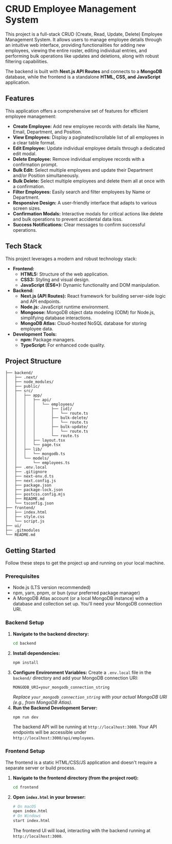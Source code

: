 # CRUD Employee Management System

This project is a full-stack CRUD (Create, Read, Update, Delete) Employee Management System. It allows users to manage employee details through an intuitive web interface, providing functionalities for adding new employees, viewing the entire roster, editing individual entries, and performing bulk operations like updates and deletions, along with robust filtering capabilities.  

The backend is built with **Next.js API Routes** and connects to a **MongoDB** database, while the frontend is a standalone **HTML, CSS, and JavaScript** application.

## Features

This application offers a comprehensive set of features for efficient employee management:

* **Create Employee:** Add new employee records with details like Name, Email, Department, and Position.
* **View Employees:** Display a paginated/scrollable list of all employees in a clear table format.
* **Edit Employee:** Update individual employee details through a dedicated edit modal.
* **Delete Employee:** Remove individual employee records with a confirmation prompt.
* **Bulk Edit:** Select multiple employees and update their Department and/or Position simultaneously.
* **Bulk Delete:** Select multiple employees and delete them all at once with a confirmation.
* **Filter Employees:** Easily search and filter employees by Name or Department.
* **Responsive Design:** A user-friendly interface that adapts to various screen sizes.
* **Confirmation Modals:** Interactive modals for critical actions like delete and bulk operations to prevent accidental data loss.
* **Success Notifications:** Clear messages to confirm successful operations.

## Tech Stack

This project leverages a modern and robust technology stack:

* **Frontend:**
    * **HTML5:** Structure of the web application.
    * **CSS3:** Styling and visual design.
    * **JavaScript (ES6+):** Dynamic functionality and DOM manipulation.
* **Backend:**
    * **Next.js (API Routes):** React framework for building server-side logic and API endpoints.
    * **Node.js:** JavaScript runtime environment.
    * **Mongoose:** MongoDB object data modeling (ODM) for Node.js, simplifying database interactions.
    * **MongoDB Atlas:** Cloud-hosted NoSQL database for storing employee data.
* **Development Tools:**
    * **npm:** Package managers.
    * **TypeScript:** For enhanced code quality.

## Project Structure

```
├── backend/
│   ├── .next/
│   ├── node_modules/
│   ├── public/
│   ├── src/
│   │   ├── app/
│   │   │   ├── api/
│   │   │   │   └── employees/
│   │   │   │       ├── [id]/
│   │   │   │       │   └── route.ts        
│   │   │   │       ├── bulk-delete/
│   │   │   │       │   └── route.ts         
│   │   │   │       ├── bulk-update/
│   │   │   │       │   └── route.ts         
│   │   │   │       └── route.ts             
│   │   │   ├── layout.tsx
│   │   │   └── page.tsx
│   │   ├── lib/
│   │   │   └── mongodb.ts                   
│   │   └── models/
│   │       └── employees.ts                
│   ├── .env.local
│   ├── .gitignore
│   ├── next-env.d.ts
│   ├── next.config.js
│   ├── package.json
│   ├── package-lock.json
│   ├── postcss.config.mjs
│   ├── README.md                            
│   └── tsconfig.json
├── frontend/
│   ├── index.html                          
│   ├── style.css                            
│   └── script.js   
├── ui/                      
├── .gitmodules                               
└── README.md                               
```

## Getting Started

Follow these steps to get the project up and running on your local machine.

### Prerequisites

* Node.js (LTS version recommended)
* npm, yarn, pnpm, or bun (your preferred package manager)
* A MongoDB Atlas account (or a local MongoDB instance) with a database and collection set up. You'll need your MongoDB connection URI.

### Backend Setup

1.  **Navigate to the backend directory:**
    ```bash
    cd backend
    ```
2.  **Install dependencies:**
    ```bash
    npm install
    ```
3.  **Configure Environment Variables:**
    Create a `.env.local` file in the `backend/` directory and add your MongoDB connection URI:
    ```
    MONGODB_URI=your_mongodb_connection_string
    ```
    *Replace `your_mongodb_connection_string` with your actual MongoDB URI (e.g., from MongoDB Atlas).*
4.  **Run the Backend Development Server:**
    ```bash
    npm run dev
    ```
    The backend API will be running at `http://localhost:3000`. Your API endpoints will be accessible under `http://localhost:3000/api/employees`.

### Frontend Setup

The frontend is a static HTML/CSS/JS application and doesn't require a separate server or build process.

1.  **Navigate to the frontend directory (from the project root):**
    ```bash
    cd frontend
    ```
2.  **Open `index.html` in your browser:**
    ```bash
    # On macOS
    open index.html
    # On Windows
    start index.html
    ```
    The frontend UI will load, interacting with the backend running at `http://localhost:3000`.